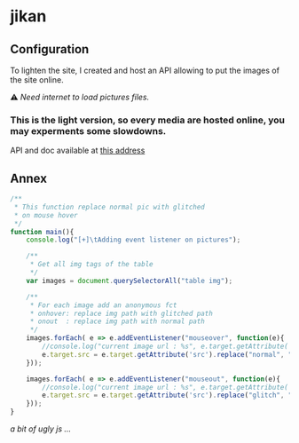 # jikan

## Configuration

To lighten the site, I created and host an API allowing to put the images of the site online.

:warning: *Need internet to load pictures files.*

### This is the light version, so every media are hosted online, you may experments some slowdowns.

API and doc available at [this address](https://lostsh.github.io/jikan-media/)

## Annex

```js
/**
 * This function replace normal pic with glitched
 * on mouse hover
 */
function main(){
    console.log("[+]\tAdding event listener on pictures");

    /**
     * Get all img tags of the table
     */
    var images = document.querySelectorAll("table img");

    /**
     * For each image add an anonymous fct
     * onhover: replace img path with glitched path
     * onout  : replace img path with normal path
     */
    images.forEach( e => e.addEventListener("mouseover", function(e){
        //console.log("current image url : %s", e.target.getAttribute('src'));
        e.target.src = e.target.getAttribute('src').replace("normal", "glitch");
    }));

    images.forEach( e => e.addEventListener("mouseout", function(e){
        //console.log("current image url : %s", e.target.getAttribute('src'));
        e.target.src = e.target.getAttribute('src').replace("glitch", "normal");
    }));
}
```
*a bit of ugly js ...*